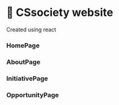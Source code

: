 # 👋 CSsociety website

Created using react

### HomePage
### AboutPage
### InitiativePage
### OpportunityPage
